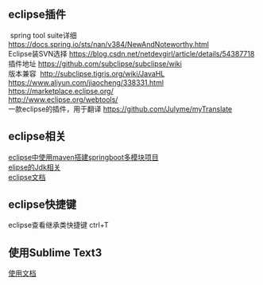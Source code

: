 ​			    

## eclipse插件

​	    spring tool suite详细 https://docs.spring.io/sts/nan/v384/NewAndNoteworthy.html  
​		Eclipse装SVN选择 https://blog.csdn.net/netdevgirl/article/details/54387718  
​		插件地址 https://github.com/subclipse/subclipse/wiki  
​		版本兼容
​			   http://subclipse.tigris.org/wiki/JavaHL  
​			   https://www.aliyun.com/jiaocheng/338331.html  
​			   https://marketplace.eclipse.org/  
​			   http://www.eclipse.org/webtools/  
​	  	一款eclipse的插件，用于翻译 https://github.com/Julyme/myTranslate  

## eclipse相关  

[eclipse中使用maven搭建springboot多模块项目](https://blog.csdn.net/u012343297/article/details/79883870)  
[elipse的Jdk相关](https://www.linuxidc.com/Linux/2016-10/136276.htm)  
[eclipse文档](https://help.eclipse.org/2018-12/index.jsp)  

## eclipse快捷键  

eclipse查看继承类快捷键 ctrl+T		

## 使用Sublime Text3  

[使用文档](https://www.jianshu.com/p/3cb5c6f2421c)  
